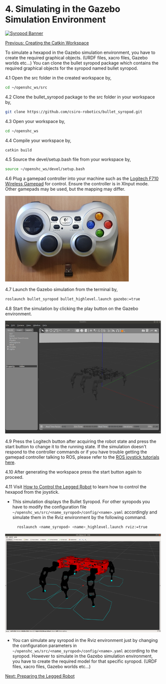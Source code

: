 # 4. Simulating in the Gazebo Simulation Environment

[![Syropod Banner](https://i.imgur.com/QyMTwG3.jpg "CSIRO Robotics")](https://research.csiro.au/robotics/)

[Previous: Creating the Catkin Workspace](shc_pc_create_workspace.md)

To simulate a hexapod in the Gazebo simulation environment, you have to create the required graphical objects. (URDF files, xacro files, Gazebo worlds etc...) You can clone the bullet syropod package which contains the required graphical objects for the syropod named bullet syropod.

4.1 Open the src folder in the created workspace by,

```bash
cd ~/openshc_ws/src
```

4.2 Clone the bullet_syropod package to the src folder in your workspace by,

```bash
git clone https://github.com/csiro-robotics/bullet_syropod.git
```

4.3 Open your workspace by,

```bash
cd ~/openshc_ws
```

4.4 Compile your workspace by,

```bash
catkin build
```

4.5 Source the devel/setup.bash file from your workspace by,

```bash
source ~/openshc_ws/devel/setup.bash
```

4.6 Plug a gamepad controller into your machine such as the [Logitech F710 Wireless Gamepad](https://www.logitechg.com/en-au/products/gamepads/f710-wireless-gamepad.940-000119.html) for control. Ensure the controller is in XInput mode. Other gamepads may be used, but the mapping may differ.

![joystick](media/joystick.jpg "Logitech Joystick")

4.7 Launch the Gazebo simulation from the terminal by,

```bash
roslaunch bullet_syropod bullet_highlevel.launch gazebo:=true
```

4.8 Start the simulation by clicking the play button on the Gazebo environment.

![gazebo_simulation](media/gazebo_simulation.png "Gazebo Simulation")

4.9 Press the Logitech button after acquiring the robot state and press the start button to change it to the running state. If the simulation doesn't respond to the controller commands or if you have trouble getting the gamepad controller talking to ROS, please refer to the [ROS joystick tutorials here](http://wiki.ros.org/joy/Tutorials).

4.10 After generating the workspace press the start button again to proceed.

4.11 Visit [How to Control the Legged Robot](shc_guide_hexapod.md) to learn how to control the hexapod from the joystick.

* This simulation displays the Bullet Syropod. For other syropods you have to modify the configuration file `~/openshc_ws/src/<name_syropod>/config/<name>.yaml` accordingly and simulate them in the Rviz environment by the following command.

  ```bash
    roslaunch <name_syropod> <name>_highlevel.launch rviz:=true
  ```

![rviz_simulation](media/rviz_simulation.png "Rviz Simulation")

* You can simulate any syropod in the Rviz environment just by changing the configuration parameters in `~/openshc_ws/src/<name_syropod>/config/<name>.yaml` according to the syropod. However to simulate in the Gazebo simulation environment, you have to create the required model for that specific syropod. (URDF files, xacro files, Gazebo worlds etc...)

[Next: Preparing the Legged Robot](shc_pc_prepare_hexapod.md)
